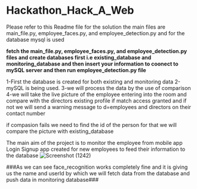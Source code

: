 # Hackathon_Hack_A_Web

Please refer to this Readme file
for the solution the main files are main_file.py, employee_faces.py, and employee_detection.py
and for the database mysql is used

**fetch the main_file.py, employee_faces.py, and employee_detection.py files and create databases first
i.e existing_database and monitoring_database and then insert your information to coonect to mySQL server
and then run employee_detection.py file**

1-First the database is created for both existing and monitoring data
2-mySQL is being used.
3-we will process the data by the use of comparison
4-we will take the live picture of the employee entering into the room and
  compare with the directors existing profile if match access granted and if not 
  we will send a warning message to d=employees and directors on their contact number
  
  if compasion fails we need to find the id of the person for that we will compare the 
  picture with existing_database

The main aim of the project is to monitor the employee from mobile app
Login Signup app created for new employees to feed their information
to the database
![Screenshot (1242)](https://user-images.githubusercontent.com/93148465/153740142-d8249f62-4f42-4892-9967-6a82d9e032a6.png)

###As we can see face_recognition works completely fine and it is giving us the name and userId
   by which we will fetch data from the database and push data in monitoring database###
